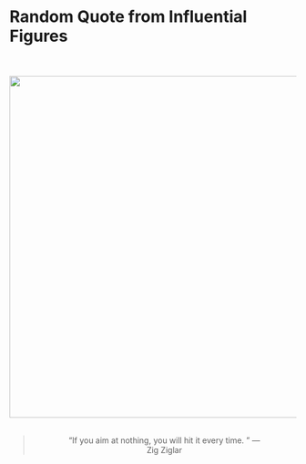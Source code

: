 # Random Quote from Influential Figures

<div align="center">
  <br>
  <br>
  <a href="https://en.wikipedia.org/wiki/Zig_Ziglar" title="Zig Ziglar - Wikipedia"><img src="https://upload.wikimedia.org/wikipedia/commons/f/ff/Zig_Ziglar_at_Get_Motivated_Seminar%2C_Cow_Palace_2009-3-24_3.JPG" width="600px"></a>
  <br>
  <br>
  <blockquote>&ldquo;If you aim at nothing, you will hit it every time.  &rdquo; &mdash; <footer>Zig Ziglar</footer></blockquote>
</div>
  